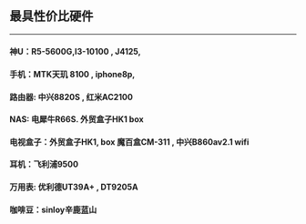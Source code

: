 ## 最具性价比硬件
-------------------------------------

#### 神U：R5-5600G,I3-10100    , J4125,

#### 手机：MTK天玑 8100 , iphone8p, 

#### 路由器: 中兴8820S , 红米AC2100

#### NAS: 电犀牛R66S.  外贸盒子HK1 box  

#### 电视盒子：外贸盒子HK1, box 魔百盒CM-311 , 中兴B860av2.1 wifi

#### 耳机：飞利浦9500

#### 万用表: 优利德UT39A+ ,  DT9205A

#### 咖啡豆：sinloy辛鹿蓝山


